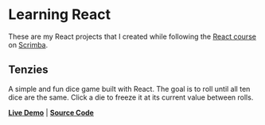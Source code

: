 # Learning React
These are my React projects that I created while following the [React course](https://scrimba.com/learn-react-c0e) on [Scrimba](https://scrimba.com/home).

## Tenzies

A simple and fun dice game built with React. The goal is to roll until all ten dice are the same. Click a die to freeze it at its current value between rolls.

[**Live Demo**](https://maelkmark.github.io/learning-react/tenzies/)
|
[**Source Code**](https://github.com/MaelkMark/learning-react/tree/main/tenzies)